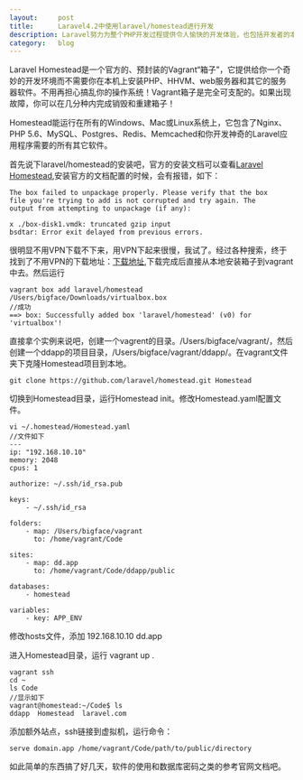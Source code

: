 ```yaml
---
layout:		post
title:		Laravel4.2中使用laravel/homestead进行开发
description: Laravel努力为整个PHP开发过程提供令人愉快的开发体验，也包括开发者的本地开发环境。
category:	blog
---
```

Laravel Homestead是一个官方的、预封装的Vagrant“箱子”，它提供给你一个奇妙的开发环境而不需要你在本机上安装PHP、HHVM、web服务器和其它的服务器软件。不用再担心搞乱你的操作系统！Vagrant箱子是完全可支配的。如果出现故障，你可以在几分种内完成销毁和重建箱子！

Homestead能运行在所有的Windows、Mac或Linux系统上，它包含了Nginx、PHP 5.6、MySQL、Postgres、Redis、Memcached和你开发神奇的Laravel应用程序需要的所有其它软件。

首先说下laravel/homestead的安装吧，官方的安装文档可以查看[Laravel Homestead][1],安装官方的文档配置的时候，会有报错，如下：

	The box failed to unpackage properly. Please verify that the box
	file you're trying to add is not corrupted and try again. The
	output from attempting to unpackage (if any):

	x ./box-disk1.vmdk: truncated gzip input
	bsdtar: Error exit delayed from previous errors.

很明显不用VPN下载不下来，用VPN下起来很慢，我试了。经过各种搜索，终于找到了不用VPN的下载地址：[下载地址][2],下载完成后直接从本地安装箱子到vagrant中去。然后运行

	vagrant box add laravel/homestead /Users/bigface/Downloads/virtualbox.box
	//成功
	==> box: Successfully added box 'laravel/homestead' (v0) for 'virtualbox'!

直接拿个实例来说吧，创建一个vagrent的目录。/Users/bigface/vagrant/，然后创建一个ddapp的项目目录，/Users/bigface/vagrant/ddapp/。在vagrant文件夹下克隆Homestead项目到本地。

	git clone https://github.com/laravel/homestead.git Homestead

切换到Homestead目录，运行Homestead init。修改Homestead.yaml配置文件。

	vi ~/.homestead/Homestead.yaml
	//文件如下
	---
	ip: "192.168.10.10"
	memory: 2048
	cpus: 1

	authorize: ~/.ssh/id_rsa.pub

	keys:
	    - ~/.ssh/id_rsa

	folders:
	    - map: /Users/bigface/vagrant
	      to: /home/vagrant/Code

	sites:
	    - map: dd.app
	      to: /home/vagrant/Code/ddapp/public

	databases:
	    - homestead

	variables:
	    - key: APP_ENV

修改hosts文件，添加 192.168.10.10  dd.app

进入Homestead目录，运行 vagrant up .

	vagrant ssh
	cd ~
	ls Code
	//显示如下
	vagrant@homestead:~/Code$ ls
	ddapp  Homestead  laravel.com

添加额外站点，ssh链接到虚拟机，运行命令：
	
	serve domain.app /home/vagrant/Code/path/to/public/directory

如此简单的东西搞了好几天，软件的使用和数据库密码之类的参考官网文档吧。



[1]: http://v4.golaravel.com/docs/4.2/homestead
[2]: https://vagrantcloud.com/laravel/homestead/
